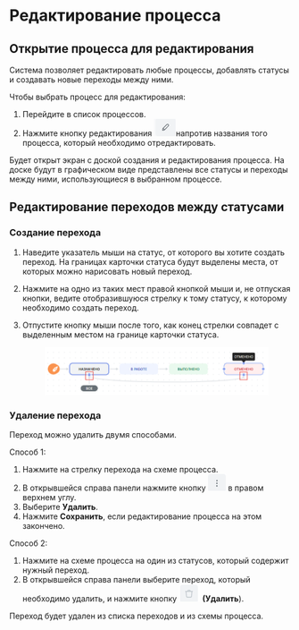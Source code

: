 # Редактирование процесса

## Открытие процесса для редактирования

Система позволяет редактировать любые процессы, добавлять статусы и создавать новые переходы между ними.&#x20;

Чтобы выбрать процесс для редактирования:

1. Перейдите в список процессов.&#x20;
2. Нажмите кнопку редактирования <img src="../../../.gitbook/assets/изображение (3).png" alt="" data-size="line">напротив названия того процесса, который необходимо отредактировать.&#x20;

Будет открыт экран с доской создания и редактирования процесса. На доске будут в графическом виде представлены все статусы и переходы между ними, использующиеся в выбранном процессе.&#x20;

## Редактирование переходов между статусами

### Создание перехода

1. Наведите указатель мыши на статус, от которого вы хотите создать переход. На границах карточки статуса будут выделены места, от которых можно нарисовать новый переход.&#x20;
2. Нажмите на одно из таких мест правой кнопкой мыши и, не отпуская кнопки, ведите отобразившуюся стрелку к тому статусу, к которому необходимо создать переход.
3.  Отпустите кнопку мыши после того, как конец стрелки совпадет с выделенным местом на границе карточки статуса.&#x20;

    <figure><img src="../../../.gitbook/assets/изображение (5).png" alt=""><figcaption></figcaption></figure>

### Удаление перехода

Переход можно удалить двумя способами.

Способ 1:

1. Нажмите на стрелку перехода на схеме процесса.
2. В открывшейся справа панели нажмите кнопку <img src="../../../.gitbook/assets/изображение (6).png" alt="" data-size="line"> в правом верхнем углу.
3. Выберите **Удалить**.&#x20;
4. Нажмите **Сохранить**, если редактирование процесса на этом закончено.

&#x20;Способ 2:

1. Нажмите на схеме процесса на один из статусов, который содержит нужный переход.
2. В открывшейся справа панели выберите переход, который необходимо удалить, и нажмите кнопку <img src="../../../.gitbook/assets/изображение (7).png" alt="" data-size="line"> **(Удалить**).

Переход будет удален из списка переходов и из схемы процесса.&#x20;

